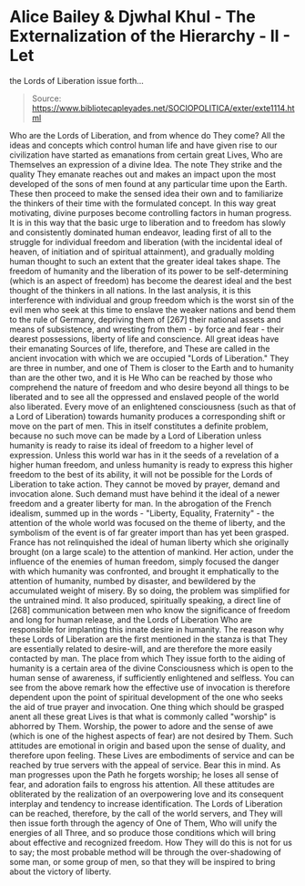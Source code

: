 # Alice Bailey & Djwhal Khul - The Externalization of the Hierarchy - II - Let
the Lords of Liberation issue forth...

> Source: https://www.bibliotecapleyades.net/SOCIOPOLITICA/exter/exte1114.html

Who are the Lords of Liberation, and from whence do They come? All the ideas and concepts which control human life and have given rise to our civilization have started as emanations from certain great Lives, Who are Themselves an expression of a divine Idea. The note They strike and the quality They emanate reaches out and makes an impact upon the most developed of the sons of men found at any particular time upon the Earth. These then proceed to make the sensed idea their own and to familiarize the thinkers of their time with the formulated concept. In this way great motivating, divine purposes become controlling factors in human progress. It is in this way that the basic urge to liberation and to freedom has slowly and consistently dominated human endeavor, leading first of all to the struggle for individual freedom and liberation (with the incidental ideal of heaven, of initiation and of spiritual attainment), and gradually molding human thought to such an extent that the greater ideal takes shape. The freedom of humanity and the liberation of its power to be self-determining (which is an aspect of freedom) has become the dearest ideal and the best thought of the thinkers in all nations. In the last analysis, it is this interference with individual and group freedom which is the worst sin of the evil men who seek at this time to enslave the weaker nations and bend them to the rule of Germany, depriving them of [267] their national assets and means of subsistence, and wresting from them - by force and fear - their dearest possessions, liberty of life and conscience.
All great ideas have their emanating Sources of life, therefore, and These are called in the ancient invocation with which we are occupied "Lords of Liberation." They are three in number, and one of Them is closer to the Earth and to humanity than are the other two, and it is He Who can be reached by those who comprehend the nature of freedom and who desire beyond all things to be liberated and to see all the oppressed and enslaved people of the world also liberated.
Every move of an enlightened consciousness (such as that of a Lord of Liberation) towards humanity produces a corresponding shift or move on the part of men. This in itself constitutes a definite problem, because no such move can be made by a Lord of Liberation unless humanity is ready to raise its ideal of freedom to a higher level of expression. Unless this world war has in it the seeds of a revelation of a higher human freedom, and unless humanity is ready to express this higher freedom to the best of its ability, it will not be possible for the Lords of Liberation to take action. They cannot be moved by prayer, demand and invocation alone. Such demand must have behind it the ideal of a newer freedom and a greater liberty for man. In the abrogation of the French idealism, summed up in the words - "Liberty, Equality, Fraternity" - the attention of the whole world was focused on the theme of liberty, and the symbolism of the event is of far greater import than has yet been grasped. France has not relinquished the ideal of human liberty which she originally brought (on a large scale) to the attention of mankind. Her action, under the influence of the enemies of human freedom, simply focused the danger with which humanity was confronted, and brought it emphatically to the attention of humanity, numbed by disaster, and bewildered by the accumulated weight of misery. By so doing, the problem was simplified for the untrained mind. It also produced, spiritually speaking, a direct line of [268] communication between men who know the significance of freedom and long for human release, and the Lords of Liberation Who are responsible for implanting this innate desire in humanity.
The reason why these Lords of Liberation are the first mentioned in the stanza is that They are essentially related to desire-will, and are therefore the more easily contacted by man. The place from which They issue forth to the aiding of humanity is a certain area of the divine Consciousness which is open to the human sense of awareness, if sufficiently enlightened and selfless. You can see from the above remark how the effective use of invocation is therefore dependent upon the point of spiritual development of the one who seeks the aid of true prayer and invocation. One thing which should be grasped anent all these great Lives is that what is commonly called "worship" is abhorred by Them. Worship, the power to adore and the sense of awe (which is one of the highest aspects of fear) are not desired by Them. Such attitudes are emotional in origin and based upon the sense of duality, and therefore upon feeling. These Lives are embodiments of service and can be reached by true servers with the appeal of service. Bear this in mind. As man progresses upon the Path he forgets worship; he loses all sense of fear, and adoration fails to engross his attention. All these attitudes are obliterated by the realization of an overpowering love and its consequent interplay and tendency to increase identification. The Lords of Liberation can be reached, therefore, by the call of the world servers, and They will then issue forth through the agency of One of Them, Who will unify the energies of all Three, and so produce those conditions which will bring about effective and recognized freedom. How They will do this is not for us to say; the most probable method will be through the over-shadowing of some man, or some group of men, so that they will be inspired to bring about the victory of liberty.
